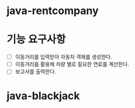 # java-rentcompany
# 기능 요구사항
- [ ] 이동거리를 입력받아 자동차 객체를 생성한다.
- [ ] 이동거리를 활용해 차량 별로 필요한 연료를 계산한다.
- [ ] 보고서를 출력한다.

# java-blackjack